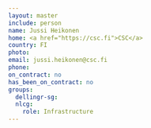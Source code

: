 ```yaml
---
layout: master
include: person
name: Jussi Heikonen
home: <a href="https://csc.fi">CSC</a>
country: FI
photo:
email: jussi.heikonen@csc.fi
phone:
on_contract: no
has_been_on_contract: no
groups:
  dellingr-sg:
  nlcg:
    role: Infrastructure
---
```

